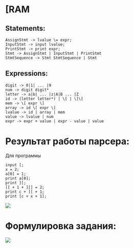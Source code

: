 # [RAM

## Statements:

```EBNF
AssignStmt -> lvalue \= expr;
InputStmt -> input lvalue;
PrintStmt -> print expr;
Stmt -> AssignStmt | InputStmt | PrintStmt
StmtSequence -> Stmt StmtSequence | Stmt
```

## Expressions:
```EBNF
digit -> 0|1| ... |9
num -> digit digit*
letter -> a|b| ... |z|A|B ... |Z
id -> (letter letter*) | \[ | \]\[
mem -> \[ expr \]
array -> id \[ expr \]
lvalue -> id | array | mem
value -> lvalue | num
expr -> expr + value | expr - value | value
```


# Результат работы парсера:

Для программы

```
input [;
x = 2;
a[0] = 1;
print a[0];
print ][;
[[ + 1 + ][] = 2;
print c + ][ + 1;
print [c + x + 1];
```

<image src="img/graph.png">

# Формулировка задания:

<image src="img/task.png">
